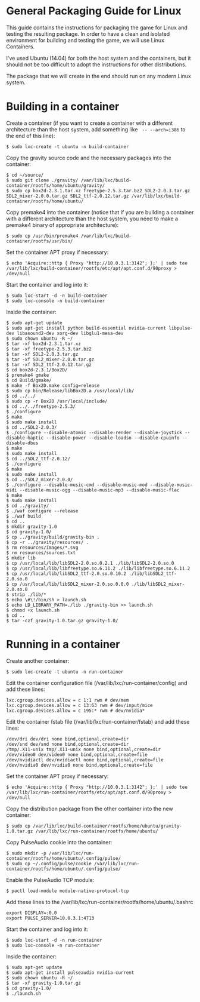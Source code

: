 General Packaging Guide for Linux
=================================

This guide contains the instructions for packaging the game for Linux
and testing the resulting package. In order to have a clean and
isolated environment for building and testing the game, we will use
Linux Containers.

I've used Ubuntu (14.04) for both the host system and the containers,
but it should not be too difficult to adopt the instructions for other
distributions.

The package that we will create in the end should run on any modern
Linux system.

Building in a container
=======================

Create a container (if you want to create a container with a different
architecture than the host system, add something like ` --
--arch=i386` to the end of this line):

    $ sudo lxc-create -t ubuntu -n build-container

Copy the gravity source code and the necessary packages into the
container:

    $ cd ~/source/
    $ sudo git clone ./gravity/ /var/lib/lxc/build-container/rootfs/home/ubuntu/gravity/
    $ sudo cp box2d-2.3.1.tar.xz freetype-2.5.3.tar.bz2 SDL2-2.0.3.tar.gz SDL2_mixer-2.0.0.tar.gz SDL2_ttf-2.0.12.tar.gz /var/lib/lxc/build-container/rootfs/home/ubuntu/

Copy premake4 into the container (notice that if you are building a
container with a different architecture than the host system, you need
to make a premake4 binary of appropriate architecture):

    $ sudo cp /usr/bin/premake4 /var/lib/lxc/build-container/rootfs/usr/bin/

Set the container APT proxy if necessary:

    $ echo 'Acquire::http { Proxy "http://10.0.3.1:3142"; };' | sudo tee /var/lib/lxc/build-container/rootfs/etc/apt/apt.conf.d/90proxy > /dev/null

Start the container and log into it:

    $ sudo lxc-start -d -n build-container
    $ sudo lxc-console -n build-container

Inside the container:

    $ sudo apt-get update
    $ sudo apt-get install python build-essential nvidia-current libpulse-dev libasound2-dev xorg-dev libglu1-mesa-dev
    $ sudo chown ubuntu -R ~/
    $ tar -xf box2d-2.3.1.tar.xz
    $ tar -xf freetype-2.5.3.tar.bz2
    $ tar -xf SDL2-2.0.3.tar.gz
    $ tar -xf SDL2_mixer-2.0.0.tar.gz
    $ tar -xf SDL2_ttf-2.0.12.tar.gz
    $ cd box2d-2.3.1/Box2D/
    $ premake4 gmake
    $ cd Build/gmake/
    $ make -f Box2D.make config=release
    $ sudo cp bin/Release/libBox2D.a /usr/local/lib/
    $ cd ../../
    $ sudo cp -r Box2D /usr/local/include/
    $ cd ../../freetype-2.5.3/
    $ ./configure
    $ make
    $ sudo make install
    $ cd ../SDL2-2.0.3/
    $ ./configure --disable-atomic --disable-render --disable-joystick --disable-haptic --disable-power --disable-loadso --disable-cpuinfo --disable-dbus
    $ make
    $ sudo make install
    $ cd ../SDL2_ttf-2.0.12/
    $ ./configure
    $ make
    $ sudo make install
    $ cd ../SDL2_mixer-2.0.0/
    $ ./configure --disable-music-cmd --disable-music-mod --disable-music-midi --disable-music-ogg --disable-music-mp3 --disable-music-flac
    $ make
    $ sudo make install
    $ cd ../gravity/
    $ ./waf configure --release
    $ ./waf build
    $ cd ..
    $ mkdir gravity-1.0
    $ cd gravity-1.0/
    $ cp ../gravity/build/gravity-bin .
    $ cp -r ../gravity/resources/ .
    $ rm resources/images/*.svg
    $ rm resources/sources.txt
    $ mkdir lib
    $ cp /usr/local/lib/libSDL2-2.0.so.0.2.1 ./lib/libSDL2-2.0.so.0
    $ cp /usr/local/lib/libfreetype.so.6.11.2 ./lib/libfreetype.so.6.11.2
    $ cp /usr/local/lib/libSDL2_ttf-2.0.so.0.10.2 ./lib/libSDL2_ttf-2.0.so.0
    $ cp /usr/local/lib/libSDL2_mixer-2.0.so.0.0.0 ./lib/libSDL2_mixer-2.0.so.0
    $ strip ./lib/*
    $ echo \#\!/bin/sh > launch.sh
    $ echo LD_LIBRARY_PATH=./lib ./gravity-bin >> launch.sh
    $ chmod +x launch.sh
    $ cd ..
    $ tar -czf gravity-1.0.tar.gz gravity-1.0/

Running in a container
======================

Create another container:

    $ sudo lxc-create -t ubuntu -n run-container

Edit the container configuration file
(/var/lib/lxc/run-container/config) and add these lines:

    lxc.cgroup.devices.allow = c 1:1 rwm # dev/mem
    lxc.cgroup.devices.allow = c 13:63 rwm # dev/input/mice
    lxc.cgroup.devices.allow = c 195:* rwm # dev/nvidia*

Edit the container fstab file (/var/lib/lxc/run-container/fstab) and
add these lines:

    /dev/dri dev/dri none bind,optional,create=dir
    /dev/snd dev/snd none bind,optional,create=dir
    /tmp/.X11-unix tmp/.X11-unix none bind,optional,create=dir
    /dev/video0 dev/video0 none bind,optional,create=file
    /dev/nvidiactl dev/nvidiactl none bind,optional,create=file
    /dev/nvidia0 dev/nvidia0 none bind,optional,create=file

Set the container APT proxy if necessary:

    $ echo 'Acquire::http { Proxy "http://10.0.3.1:3142"; };' | sudo tee /var/lib/lxc/run-container/rootfs/etc/apt/apt.conf.d/90proxy > /dev/null

Copy the distribution package from the other container into the new
container:

    $ sudo cp /var/lib/lxc/build-container/rootfs/home/ubuntu/gravity-1.0.tar.gz /var/lib/lxc/run-container/rootfs/home/ubuntu/

Copy PulseAudio cookie into the container:

    $ sudo mkdir -p /var/lib/lxc/run-container/rootfs/home/ubuntu/.config/pulse/
    $ sudo cp ~/.config/pulse/cookie /var/lib/lxc/run-container/rootfs/home/ubuntu/.config/pulse/

Enable the PulseAudio TCP module:

    $ pactl load-module module-native-protocol-tcp

Add these lines to the /var/lib/lxc/run-container/rootfs/home/ubuntu/.bashrc

    export DISPLAY=:0.0
    export PULSE_SERVER=10.0.3.1:4713

Start the container and log into it:

    $ sudo lxc-start -d -n run-container
    $ sudo lxc-console -n run-container

Inside the container:

    $ sudo apt-get update
    $ sudo apt-get install pulseaudio nvidia-current
    $ sudo chown ubuntu -R ~/
    $ tar -xf gravity-1.0.tar.gz
    $ cd gravity-1.0/
    $ ./launch.sh
